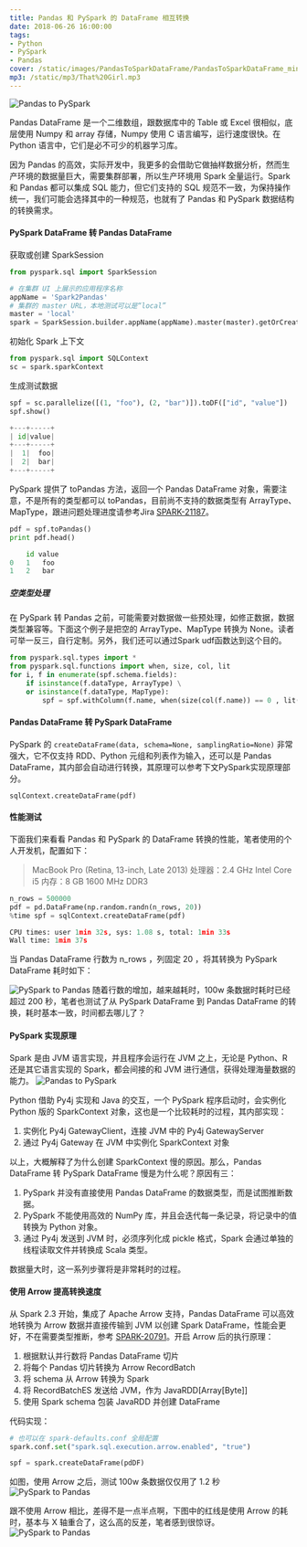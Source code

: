 ```yaml
---
title: Pandas 和 PySpark 的 DataFrame 相互转换
date: 2018-06-26 16:00:00
tags:
- Python
- PySpark
- Pandas
cover: /static/images/PandasToSparkDataFrame/PandasToSparkDataFrame_mini.jpg
mp3: /static/mp3/That%20Girl.mp3
---
```


![Pandas to PySpark](/static/images/PandasToSparkDataFrame/pyspark-pandas_cover5.jpg)

Pandas DataFrame 是一个二维数组，跟数据库中的 Table 或 Excel 很相似，底层使用 Numpy 和 array 存储，Numpy 使用 C 语言编写，运行速度很快。在 Python 语言中，它们是必不可少的机器学习库。

因为 Pandas 的高效，实际开发中，我更多的会借助它做抽样数据分析，然而生产环境的数据量巨大，需要集群部署，所以生产环境用 Spark 全量运行。Spark 和 Pandas 都可以集成 SQL 能力，但它们支持的 SQL 规范不一致，为保持操作统一，我们可能会选择其中的一种规范，也就有了 Pandas 和 PySpark 数据结构的转换需求。

#### PySpark DataFrame 转 Pandas DataFrame

获取或创建 SparkSession

```python
from pyspark.sql import SparkSession

# 在集群 UI 上展示的应用程序名称
appName = 'Spark2Pandas'
# 集群的 master URL，本地测试可以是“local”
master = 'local'
spark = SparkSession.builder.appName(appName).master(master).getOrCreate()
```


初始化 Spark 上下文

```python
from pyspark.sql import SQLContext
sc = spark.sparkContext
```

生成测试数据

```python
spf = sc.parallelize([(1, "foo"), (2, "bar")]).toDF(["id", "value"])
spf.show()

+---+-----+
| id|value|
+---+-----+
|  1|  foo|
|  2|  bar|
+---+-----+
```

PySpark 提供了 toPandas 方法，返回一个 Pandas DataFrame 对象，需要注意，不是所有的类型都可以 toPandas，目前尚不支持的数据类型有 ArrayType、 MapType，跟进问题处理进度请参考Jira [SPARK-21187](https://issues.apache.org/jira/browse/SPARK-21187)。

```python
pdf = spf.toPandas()
print pdf.head()

	id value
0   1   foo
1   2   bar
```

##### 空类型处理
在 PySpark 转 Pandas 之前，可能需要对数据做一些预处理，如修正数据，数据类型兼容等。下面这个例子是把空的 ArrayType、MapType 转换为 None。读者可举一反三，自行定制。另外，我们还可以通过Spark udf函数达到这个目的。
```python
from pyspark.sql.types import *
from pyspark.sql.functions import when, size, col, lit
for i, f in enumerate(spf.schema.fields):
    if isinstance(f.dataType, ArrayType) \
    or isinstance(f.dataType, MapType):
        spf = spf.withColumn(f.name, when(size(col(f.name)) == 0 , lit(None)).otherwise(col(f.name) ) )
```

#### Pandas DataFrame 转 PySpark DataFrame
PySpark 的 `createDataFrame(data, schema=None, samplingRatio=None)` 非常强大，它不仅支持 RDD、Python 元组和列表作为输入，还可以是 Pandas DataFrame，其内部会自动进行转换，其原理可以参考下文PySpark实现原理部分。
```
sqlContext.createDataFrame(pdf)
```

#### 性能测试
下面我们来看看 Pandas 和 PySpark 的 DataFrame 转换的性能，笔者使用的个人开发机，配置如下：
> MacBook Pro (Retina, 13-inch, Late 2013)
> 处理器：2.4 GHz Intel Core i5
> 内存：8 GB 1600 MHz DDR3

```python
n_rows = 500000
pdf = pd.DataFrame(np.random.randn(n_rows, 20))
%time spf = sqlContext.createDataFrame(pdf)

CPU times: user 1min 32s, sys: 1.08 s, total: 1min 33s
Wall time: 1min 37s
```
当 Pandas DataFrame 行数为 n_rows ，列固定 20 ，将其转换为 PySpark DataFrame 耗时如下：

![PySpark to Pandas](/static/images/PandasToSparkDataFrame/PandasToSparkDataFrame_withoutarrow_mini.jpg)
随着行数的增加，越来越耗时，100w 条数据时耗时已经超过 200 秒，笔者也测试了从 PySpark DataFrame 到 Pandas DataFrame 的转换，耗时基本一致，时间都去哪儿了？


#### PySpark 实现原理
Spark 是由 JVM 语言实现，并且程序会运行在 JVM 之上，无论是 Python、R 还是其它语言实现的 Spark，都会间接的和 JVM 进行通信，获得处理海量数据的能力。
![Pandas to PySpark](/static/images/PandasToSparkDataFrame/PySpark2_mini.jpg)

Python 借助 Py4j 实现和 Java 的交互，一个 PySpark 程序启动时，会实例化 Python 版的 SparkContext 对象，这也是一个比较耗时的过程，其内部实现：
1. 实例化 Py4j GatewayClient，连接 JVM 中的 Py4j GatewayServer
2. 通过 Py4j Gateway 在 JVM 中实例化 SparkContext 对象

以上，大概解释了为什么创建 SparkContext 慢的原因。那么，Pandas DataFrame 转 PySpark DataFrame 慢是为什么呢？原因有三：
1. PySpark 并没有直接使用 Pandas DataFrame 的数据类型，而是试图推断数据。
2. PySpark 不能使用高效的 NumPy 库，并且会迭代每一条记录，将记录中的值转换为 Python 对象。
3. 通过 Py4j 发送到 JVM 时，必须序列化成 pickle 格式，Spark 会通过单独的线程读取文件并转换成 Scala 类型。

数据量大时，这一系列步骤将是非常耗时的过程。

#### 使用 Arrow 提高转换速度
从 Spark 2.3 开始，集成了 Apache Arrow 支持，Pandas DataFrame 可以高效地转换为 Arrow 数据并直接传输到 JVM 以创建 Spark DataFrame，性能会更好，不在需要类型推断，参考 [SPARK-20791](https://issues.apache.org/jira/browse/SPARK-20791)。开启 Arrow 后的执行原理：
1. 根据默认并行数将 Pandas DataFrame 切片
2. 将每个 Pandas 切片转换为 Arrow RecordBatch
3. 将 schema 从 Arrow 转换为 Spark
4. 将 RecordBatchES 发送给 JVM，作为 JavaRDD[Array[Byte]]
5. 使用 Spark schema 包装 JavaRDD 并创建 DataFrame

代码实现：
```python
# 也可以在 spark-defaults.conf 全局配置
spark.conf.set("spark.sql.execution.arrow.enabled", "true")

spf = spark.createDataFrame(pdDF)
```
如图，使用 Arrow 之后，测试 100w 条数据仅仅用了 1.2 秒
![PySpark to Pandas](/static/images/PandasToSparkDataFrame/PandasToSparkDataFrame_witharrow_mini.jpg)

跟不使用 Arrow 相比，差得不是一点半点啊，下图中的红线是使用 Arrow 的耗时，基本与 X 轴重合了，这么高的反差，笔者感到很惊讶。
![PySpark to Pandas](/static/images/PandasToSparkDataFrame/PandasToSparkDataFrame_twoline_mini.jpg)

